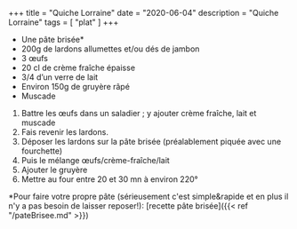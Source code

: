 +++
title = "Quiche Lorraine"
date = "2020-06-04"
description = "Quiche Lorraine"
tags = [
    "plat"
]
+++

* Une pâte brisée*
* 200g de lardons allumettes et/ou dés de jambon
* 3 œufs
* 20 cl de crème fraîche épaisse
* 3/4 d’un verre de lait
* Environ 150g de gruyère râpé
* Muscade

1) Battre les œufs dans un saladier ; y ajouter crème fraîche, lait et muscade
2) Fais revenir les lardons.
3) Déposer les lardons sur la pâte brisée (préalablement piquée avec une fourchette)
4) Puis le mélange œufs/crème-fraîche/lait
5) Ajouter le gruyère
6) Mettre au four entre 20 et 30 mn à environ 220°

*Pour faire votre propre pâte (sérieusement c'est simple&rapide et en plus il n'y a pas besoin de laisser reposer!): [recette pâte brisée]({{< ref "/pateBrisee.md" >}})
